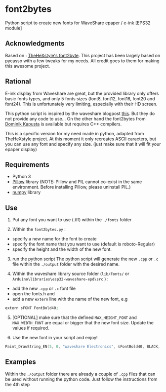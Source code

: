 # font2bytes

Python script to create new fonts for WaveShare epaper / e-ink [EPS32 module]

## Acknowledgments

Based on : [TheHeXstyle's font2byte](https://github.com/theHEXstyle/font2bytes). This project has been largely based on pycasso with a few tweaks for my needs. All credit goes to them for making this awesome project.

## Rational

E-ink display from Waveshare are great, but the provided  library only offers basic fonts types, and only 5 fonts sizes (font8, font12, font16, font20 and font24). This is unfortunately very limiting, especially with their HD screen.

This python script is inspired by the waveshare blogpost [this](https://wavesharejfs.blogspot.com/2018/08/make-new-larger-font-for-waveshare-spi.html). But they do not provide any code to use...
On the other hand the font2bytes from [Dominik Kapusta](https://github.com/ayoy/font2bytes/tree/master) is available but requires C++ compilers.

This is a specific version for my need made in python, adapted from TheHeXstyle project.
At this moment it only recreates ASCII caracters, but you can use any font and specify any size. (just make sure that it will fit your epaper display)


## Requirements

* Python 3
* [Pillow](https://pillow.readthedocs.io/en/stable/index.html#) library  (NOTE: Pillow and PIL cannot co-exist in the same environment. Before installing Pillow, please uninstall PIL.)
* [numpy](https://numpy.org/install/) library


## Use

1. Put any font you want to use (.tff) within the `./fonts` folder

2. Within the `font2bytes.py` :
 - specify a new name for the font to create
 - specify the font name that you want to use (default is roboto-Regular)
 - specify the height and the width of the new font. 

3. run the python script
The python script will generate the new `.cpp` or `.c` file within the `./output` folder with the desired name.

4. Within the waveshare library source folder (`lib/Fonts/` or `Arduino\libraries\esp32-waveshare-epd\src` ) :
 - add the new  `.cpp` or `.c`  font file
 - open the fonts.h and
 - add a new `extern` line with the name of the new font, e.g
``` bash
extern sFONT FontBold40;
```

5. [OPTIONAL] make sure that the defined `MAX_HEIGHT_FONT` and `MAX_WIDTH_FONT` are equal or bigger that the new font size. Update the values if required.

6. Use the new font in your script and enjoy!

``` c
Paint_DrawString_EN(5, 0, "waveshare Electronics", &FontBold40, BLACK, WHITE);
```

## Examples
Within the `./output` folder there are already a couple of `.cpp` files that can be used without running the python code. Just follow the instructions from the 4th step
